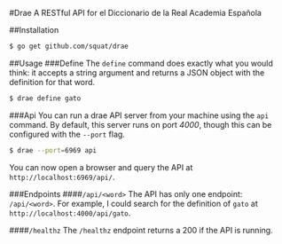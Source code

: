 #Drae
A RESTful API for el Diccionario de la Real Academia Española

##Installation
````sh
$ go get github.com/squat/drae
````

##Usage
###Define
The `define` command does exactly what you would think: it accepts a string argument and returns a JSON object with the definition for that word.

````sh
$ drae define gato
````

###Api
You can run a drae API server from your machine using the `api` command. By default, this server runs on port *4000*, though this can be configured with the `--port` flag.

````sh
$ drae --port=6969 api
````

You can now open a browser and query the API at `http://localhost:6969/api/`.

###Endpoints
####`/api/<word>`
 The API has only one endpoint: `/api/<word>`. For example, I could search for the definition of `gato` at `http://localhost:4000/api/gato`.
 
 ####`/healthz`
 The `/healthz` endpoint returns a 200 if the API is running.
